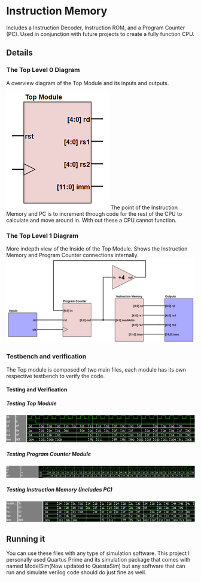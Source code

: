 # Instruction Memory
Includes a Instruction Decoder, Instruction ROM, and a Program Counter (PC). Used in conjunction with future projects to create a fully function CPU.

## Details
### The Top Level 0 Diagram
A overview diagram of the Top Module and its inputs and outputs.

![alt text](https://github.com/baxtrax/InstructionMemory/blob/main/Images/Lab7Lvl0.png?raw=true)
The point of the Instruction Memory and PC is to increment through code for the rest of the CPU to calculate and move around in. With out these a CPU cannot function.

### The Top Level 1 Diagram
More indepth view of the Inside of the Top Module. Shows the Instruction Memory and Program Counter connections internally.
![alt text](https://github.com/baxtrax/InstructionMemory/blob/main/Images/Lab7Lvl1.png?raw=true)

### Testbench and verification
The Top module is composed of two main files, each module has its own respective testbench to verify the code.

#### Testing and Verification
##### Testing Top Module
![alt text](https://github.com/baxtrax/InstructionMemory/blob/main/Images/TopSim.png?raw=true)

##### Testing Program Counter Module
![alt text](https://github.com/baxtrax/InstructionMemory/blob/main/Images/PCSim.png?raw=true)

##### Testing Instruction Memory (Includes PC)
![alt text](https://github.com/baxtrax/InstructionMemory/blob/main/Images/InstrMemSim.png?raw=true)

## Running it
You can use these files with any type of simulation software. This project I personally used Quartus Prime and its simulation package that comes with named ModelSim(Now updated to QuestaSim) but any software that can run and simulate verilog code should do just fine as well.
